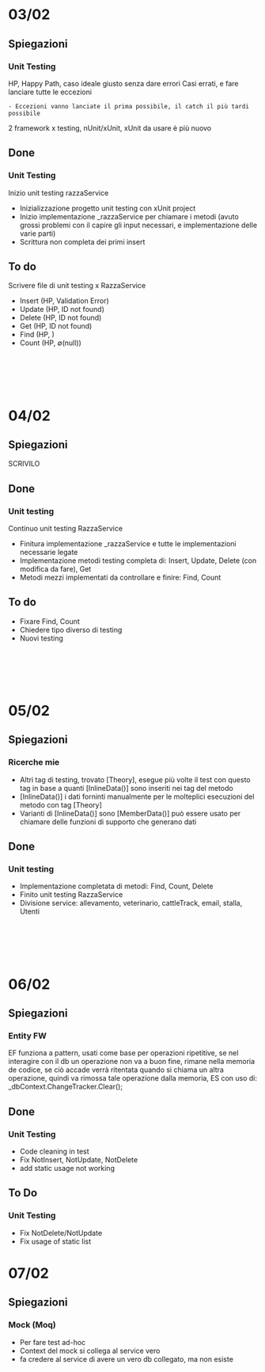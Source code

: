 # 03/02

## Spiegazioni
### Unit Testing
HP, Happy Path, caso ideale giusto senza dare errori
Casi errati, e fare lanciare tutte le eccezioni
    
    - Eccezioni vanno lanciate il prima possibile, il catch il più tardi possibile
2 framework x testing, nUnit/xUnit, xUnit da usare è più nuovo

## Done
### Unit Testing
Inizio unit testing razzaService

- Inizializzazione progetto unit testing con xUnit project
- Inizio implementazione _razzaService per chiamare i metodi (avuto grossi problemi con il capire gli input necessari, e implementazione delle varie parti)
- Scrittura non completa dei primi insert

## To do

Scrivere file di unit testing x RazzaService

- Insert (HP, Validation Error)
- Update (HP, ID not found)
- Delete (HP, ID not found)
- Get (HP, ID not found)
- Find (HP, [](vuoto))
- Count (HP, ∅(null))

<br>
<br>
<br>
<br>

# 04/02
## Spiegazioni
SCRIVILO

## Done
### Unit testing
Continuo unit testing RazzaService
- Finitura implementazione _razzaService e tutte le implementazioni necessarie legate
- Implementazione metodi testing completa di: Insert, Update, Delete (con modifica da fare), Get
- Metodi mezzi implementati da controllare e finire: Find, Count

## To do 
- Fixare Find, Count
- Chiedere tipo diverso di testing
- Nuovi testing

<br>
<br>
<br>
<br>

# 05/02
## Spiegazioni
### Ricerche mie
- Altri tag di testing, trovato [Theory], esegue più volte il test con questo tag in base a quanti [InlineData()] sono inseriti nei tag del metodo
- [InlineData()] i dati forninti manualmente per le molteplici esecuzioni del metodo con tag [Theory]
- Varianti di [InlineData()] sono [MemberData()] può essere usato per chiamare delle funzioni di supporto che generano dati


## Done
### Unit testing
- Implementazione completata di metodi: Find, Count, Delete
- Finito unit testing RazzaService
- Divisione service: allevamento, veterinario, cattleTrack, email, stalla, Utenti 
<br>
<br>
<br>
<br>


# 06/02
## Spiegazioni
### Entity FW 
EF funziona a pattern, usati come base per operazioni ripetitive, se nel interagire con il db un operazione non va a buon fine, 
rimane nella memoria de codice, se ciò accade verrà ritentata quando si chiama un altra operazione, quindi va rimossa tale operazione dalla memoria,
ES con uso di: _dbContext.ChangeTracker.Clear();

## Done
### Unit Testing
- Code cleaning in test
- Fix NotInsert, NotUpdate, NotDelete
- add static usage not working

## To Do
### Unit Testing
- Fix NotDelete/NotUpdate
- Fix usage of static list

# 07/02
## Spiegazioni
### Mock (Moq)
- Per fare test ad-hoc
- Context del mock si collega al service vero
- fa credere al service di avere un vero db collegato, ma non esiste
